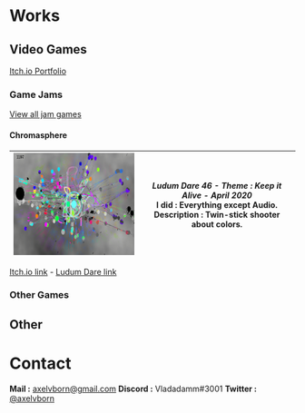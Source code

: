 # Works

## Video Games

[Itch.io Portfolio](https://axelvborn.itch.io/)

### Game Jams
[View all jam games](gamejams.md)
#### Chromasphere
<img src="/img/chromasphere.png" width="320" height="180"> | *Ludum Dare 46 - Theme : Keep it Alive - April 2020*<br>**I did :** Everything except Audio.<br>**Description** : Twin-stick shooter about colors.
---|---

[Itch.io link](https://axelvborn.itch.io/chromasphere) - [Ludum Dare link](https://ldjam.com/events/ludum-dare/46/chromasphere)
### Other Games

## Other

# Contact

**Mail :** <axelvborn@gmail.com>
**Discord :** Vladadamm#3001
**Twitter :** [@axelvborn](https://twitter.com/axelvborn)